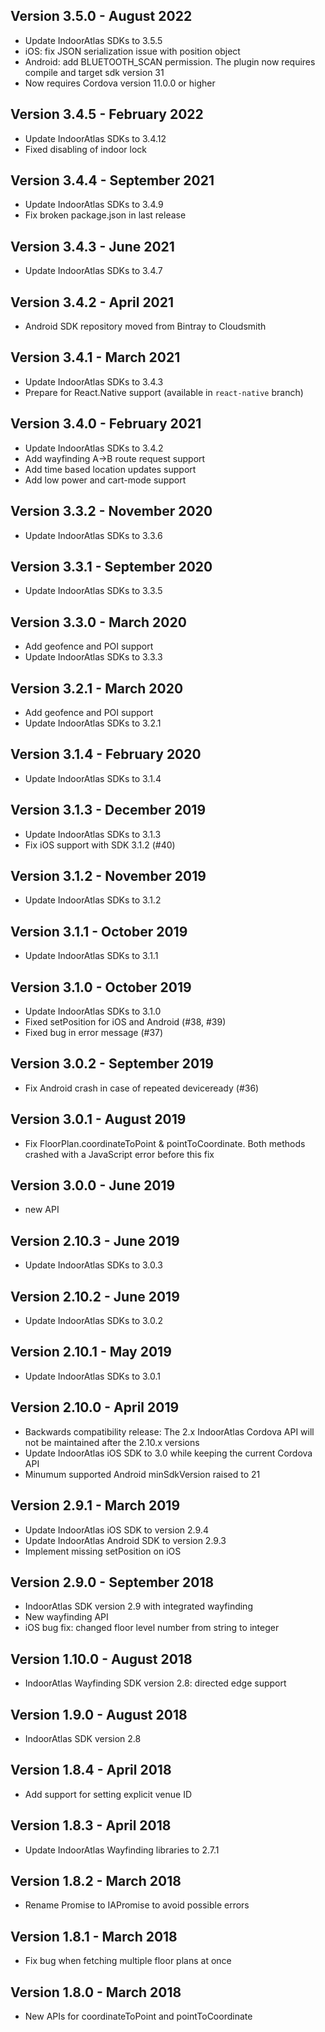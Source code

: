 Version 3.5.0 - August 2022
----------------
 * Update IndoorAtlas SDKs to 3.5.5
 * iOS: fix JSON serialization issue with position object
 * Android: add BLUETOOTH_SCAN permission. The plugin now requires compile and target sdk version 31
 * Now requires Cordova version 11.0.0 or higher

Version 3.4.5 - February 2022
----------------
 * Update IndoorAtlas SDKs to 3.4.12
 * Fixed disabling of indoor lock

Version 3.4.4 - September 2021
----------------
 * Update IndoorAtlas SDKs to 3.4.9
 * Fix broken package.json in last release

Version 3.4.3 - June 2021
----------------
 * Update IndoorAtlas SDKs to 3.4.7

Version 3.4.2 - April 2021
----------------
 * Android SDK repository moved from Bintray to Cloudsmith

Version 3.4.1 - March 2021
----------------
 * Update IndoorAtlas SDKs to 3.4.3
 * Prepare for React.Native support (available in `react-native` branch)

Version 3.4.0 - February 2021
----------------
 * Update IndoorAtlas SDKs to 3.4.2
 * Add wayfinding A->B route request support
 * Add time based location updates support
 * Add low power and cart-mode support

Version 3.3.2 - November 2020
----------------
 * Update IndoorAtlas SDKs to 3.3.6

Version 3.3.1 - September 2020
----------------
 * Update IndoorAtlas SDKs to 3.3.5

Version 3.3.0 - March 2020
----------------
 * Add geofence and POI support
 * Update IndoorAtlas SDKs to 3.3.3

Version 3.2.1 - March 2020
----------------
 * Add geofence and POI support
 * Update IndoorAtlas SDKs to 3.2.1

Version 3.1.4 - February 2020
----------------
 * Update IndoorAtlas SDKs to 3.1.4

Version 3.1.3 - December 2019
----------------
 * Update IndoorAtlas SDKs to 3.1.3
 * Fix iOS support with SDK 3.1.2 (#40)

Version 3.1.2 - November 2019
----------------
 * Update IndoorAtlas SDKs to 3.1.2

Version 3.1.1 - October 2019
----------------
 * Update IndoorAtlas SDKs to 3.1.1

Version 3.1.0 - October 2019
----------------
* Update IndoorAtlas SDKs to 3.1.0
* Fixed setPosition for iOS and Android (#38, #39)
* Fixed bug in error message (#37)

Version 3.0.2 - September 2019
----------------
 * Fix Android crash in case of repeated deviceready (#36)

Version 3.0.1 - August 2019
----------------
 * Fix FloorPlan.coordinateToPoint & pointToCoordinate. Both methods
   crashed with a JavaScript error before this fix

Version 3.0.0 - June 2019
----------------
 * new API

Version 2.10.3 - June 2019
------------------------------
 * Update IndoorAtlas SDKs to 3.0.3

Version 2.10.2 - June 2019
------------------------------
 * Update IndoorAtlas SDKs to 3.0.2

Version 2.10.1 - May 2019
------------------------------
 * Update IndoorAtlas SDKs to 3.0.1

Version 2.10.0 - April 2019
------------------------------
 * Backwards compatibility release: The 2.x IndoorAtlas Cordova API will not
   be maintained after the 2.10.x versions
 * Update IndoorAtlas iOS SDK to 3.0 while keeping the current Cordova API
 * Minumum supported Android minSdkVersion raised to 21

Version 2.9.1 - March 2019
------------------------------
 * Update IndoorAtlas iOS SDK to version 2.9.4
 * Update IndoorAtlas Android SDK to version 2.9.3
 * Implement missing setPosition on iOS

Version 2.9.0 - September 2018
------------------------------
 * IndoorAtlas SDK version 2.9 with integrated wayfinding
 * New wayfinding API
 * iOS bug fix: changed floor level number from string to integer

Version 1.10.0 - August 2018
------------------------------
* IndoorAtlas Wayfinding SDK version 2.8: directed edge support

Version 1.9.0 - August 2018
------------------------------
* IndoorAtlas SDK version 2.8

Version 1.8.4 - April 2018
------------------------------
* Add support for setting explicit venue ID

Version 1.8.3 - April 2018
------------------------------
* Update IndoorAtlas Wayfinding libraries to 2.7.1

Version 1.8.2 - March 2018
------------------------------
* Rename Promise to IAPromise to avoid possible errors

Version 1.8.1 - March 2018
------------------------------
* Fix bug when fetching multiple floor plans at once

Version 1.8.0 - March 2018
------------------------------
* New APIs for coordinateToPoint and pointToCoordinate
